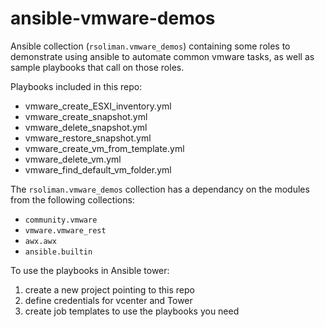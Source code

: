 # ansible-vmware-demos

Ansible collection (`rsoliman.vmware_demos`) containing some roles to demonstrate using ansible to automate common vmware tasks, as well as sample playbooks that call on those roles.

Playbooks included in this repo:

- vmware_create_ESXI_inventory.yml
- vmware_create_snapshot.yml
- vmware_delete_snapshot.yml
- vmware_restore_snapshot.yml
- vmware_create_vm_from_template.yml
- vmware_delete_vm.yml
- vmware_find_default_vm_folder.yml


The `rsoliman.vmware_demos` collection has a dependancy on the modules from the following collections:
- `community.vmware`
- `vmware.vmware_rest`
- `awx.awx`
- `ansible.builtin`

To use the playbooks in Ansible tower:

1. create a new project pointing to this repo
2. define credentials for vcenter and Tower
3. create job templates to use the playbooks you need